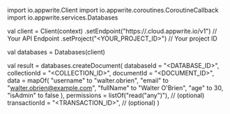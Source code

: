 import io.appwrite.Client
import io.appwrite.coroutines.CoroutineCallback
import io.appwrite.services.Databases

val client = Client(context)
    .setEndpoint("https://<REGION>.cloud.appwrite.io/v1") // Your API Endpoint
    .setProject("<YOUR_PROJECT_ID>") // Your project ID

val databases = Databases(client)

val result = databases.createDocument(
    databaseId = "<DATABASE_ID>", 
    collectionId = "<COLLECTION_ID>", 
    documentId = "<DOCUMENT_ID>", 
    data = mapOf(
        "username" to "walter.obrien",
        "email" to "walter.obrien@example.com",
        "fullName" to "Walter O'Brien",
        "age" to 30,
        "isAdmin" to false
    ), 
    permissions = listOf("read("any")"), // (optional)
    transactionId = "<TRANSACTION_ID>", // (optional)
)
